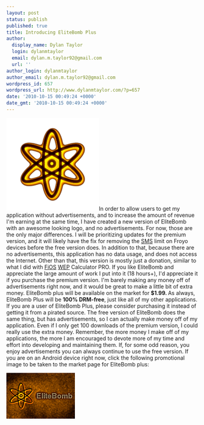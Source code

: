 ```yaml
---
layout: post
status: publish
published: true
title: Introducing EliteBomb Plus
author:
  display_name: Dylan Taylor
  login: dylanmtaylor
  email: dylan.m.taylor92@gmail.com
  url: ''
author_login: dylanmtaylor
author_email: dylan.m.taylor92@gmail.com
wordpress_id: 657
wordpress_url: http://www.dylanmtaylor.com/?p=657
date: '2010-10-15 00:49:24 +0000'
date_gmt: '2010-10-15 00:49:24 +0000'
---
```

<p><a href="/images/blog/2010/10/nuke-clear-orangeish-extreme.png"><img class="alignleft size-medium wp-image-658" title="nuke-clear-orangeish-extreme" src="/images/blog/2010/10/nuke-clear-orangeish-extreme.png?w=300" alt="" width="243" height="243" /></a>In order to allow users to get my application without advertisements, and to increase the amount of revenue I'm earning at the same time, I have created a new version of EliteBomb with an awesome looking logo, and no advertisements. For now, those are the only major differences. I will be prioritizing updates for the premium version, and it will likely have the fix for removing the <a class="zem_slink" title="SMS" rel="wikipedia" href="http://en.wikipedia.org/wiki/SMS">SMS</a> limit on Froyo devices before the free version does. In addition to that, because there are no advertisements, this application has no data usage, and does not access the Internet. Other than that, this version is mostly just a donation, similar to what I did with <a class="zem_slink" title="Verizon FiOS" rel="wikipedia" href="http://en.wikipedia.org/wiki/Verizon_FiOS">FiOS</a> <a class="zem_slink" title="Wired Equivalent Privacy" rel="wikipedia" href="http://en.wikipedia.org/wiki/Wired_Equivalent_Privacy">WEP</a> Calculator PRO. If you like EliteBomb and appreciate the large amount of work I put into it (18 hours+), I'd appreciate it if you purchase the premium version. I'm barely making any money off of advertisements right now, and it would be great to make a little bit of extra money.  EliteBomb plus will be available on the market for <strong>$1.99. </strong>As always, EliteBomb Plus will be <strong>100% DRM-free</strong>, just like all of my other applications. If you are a user of EliteBomb Plus, please consider purchasing it instead of getting it from a pirated source. The free version of EliteBomb does the same thing, but has advertisements, so I can actually make money off of my application. Even if I only get 100 downloads of the premium version, I could really use the extra money. Remember, the more money I make off of my applications, the more I am encouraged to devote more of my time and effort into developing and maintaining them. If, for some odd reason, you enjoy advertisements you can always continue to use the free version. If you are on an Android device right now, click the following promotional image to be taken to the market page for EliteBomb plus:<strong></strong></p>
<p><a href="http://market.android.com/details?id=com.dylantaylor.elitebomb_plus"><img class="alignleft size-full wp-image-660" title="elitebomb-promo-plus" src="/images/blog/2010/10/elitebomb-promo-plus.png" alt="" width="180" height="120" /></a></p>
<div id="_mcePaste" class="mcePaste" style="position:absolute;left:-10000px;top:102px;width:1px;height:1px;overflow:hidden;">com.dylantaylor.elitebomb_premium<strong>$</strong></div>
